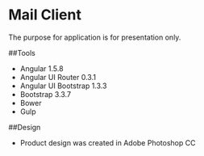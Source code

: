 # Mail Client
The purpose for application is for presentation only. 

##Tools
- Angular 1.5.8
- Angular UI Router 0.3.1
- Angular UI Bootstrap 1.3.3
- Bootstrap 3.3.7
- Bower
- Gulp

##Design
- Product design was created in Adobe Photoshop CC